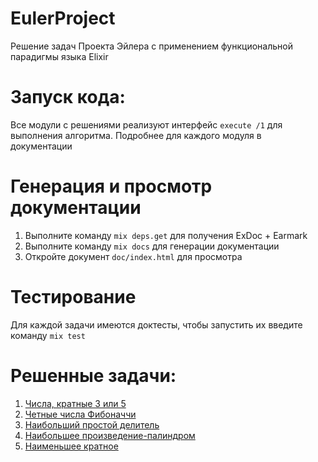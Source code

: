 # EulerProject

Решение задач Проекта Эйлера с применением функциональной парадигмы языка Elixir

# Запуск кода:
Все модули с решениями реализуют интерфейс `execute /1` для выполнения алгоритма. Подробнее для каждого модуля в документации

# Генерация и просмотр документации
1. Выполните команду `mix deps.get` для получения ExDoc + Earmark
1. Выполните команду `mix docs` для генерации документации
1. Откройте документ `doc/index.html` для просмотра

# Тестирование
Для каждой задачи имеются доктесты, чтобы запустить их введите команду `mix test`

# Решенные задачи:
1. [Числа, кратные 3 или 5](lib/euler_project/problem_1.ex)
1. [Четные числа Фибоначчи](lib/euler_project/problem_2.ex)
1. [Наибольший простой делитель](lib/euler_project/problem_3.ex)
1. [Наибольшее произведение-палиндром](lib/euler_project/problem_4.ex)
1. [Наименьшее кратное](lib/euler_project/problem_5.ex)
